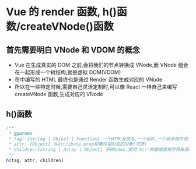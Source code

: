 # Vue 的 render 函数, h()函数/createVNode()函数

## 首先需要明白 VNode 和 VDOM 的概念

- Vue 在生成真实的 DOM 之前,会将我们的节点转换成 VNode,而 VNode 组合在一起形成一个树结构,就是虚拟 DOM(VDOM)
- 在<template></template>中编写的 HTML 最终也是通过 Render 函数生成对应的 VNode
- 所以在一些特定时候,需要自己灵活定制时,可以像 React 一样自己来编写 createVNode 函数,生成对应的 VNode

## h()函数

```js
/**
 * @params
 * tag: {string | Object | Function} 一个HTML标签名,一个组件,一个异步组件或一个函数式组件(必传)
 * attr: {Object} 与attribute,prop和事件相对应的对象(可选)
 * children:{string | Array | Object} 子VNodes,使用'h()'构建或使用字符串获取'文本VNode'或者有插槽的对象(可选)
 */
h(tag, attr, children)
```
